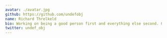 ```yaml
---
avatar: ./avatar.jpg
github: https://github.com/undefobj
name: Richard Threlkeld
bio: Working on being a good person first and everything else second. Opinions my own.
twitter: undef_obj
---
```

